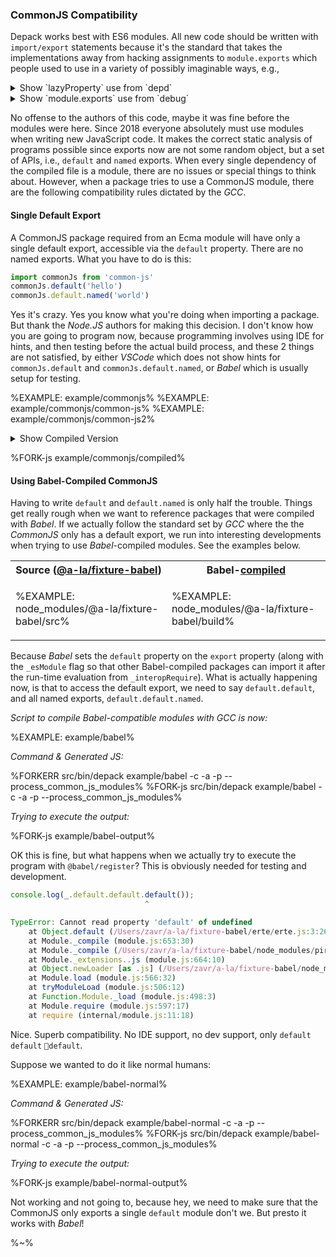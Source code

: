 ### CommonJS Compatibility

Depack works best with ES6 modules. All new code should be written with `import/export` statements because it's the standard that takes the implementations away from hacking assignments to `module.exports` which people used to use in a variety of possibly imaginable ways, e.g.,

<details>
<summary><md2html>Show `lazyProperty` use from `depd`</md2html></summary>

```js
lazyProperty(module.exports, 'eventListenerCount', function eventListenerCount () {
  return EventEmitter.listenerCount || require('./event-listener-count')
})

/**
 * Define a lazy property.
 */

function lazyProperty (obj, prop, getter) {
  function get () {
    var val = getter()

    Object.defineProperty(obj, prop, {
      configurable: true,
      enumerable: true,
      value: val
    })

    return val
  }

  Object.defineProperty(obj, prop, {
    configurable: true,
    enumerable: true,
    get: get
  })
}
```
</summary>
</details>

<details>
<summary><md2html>Show `module.exports` use from `debug`</md2html></summary>

```js
module.exports = require('./common')(exports);

const {formatters} = module.exports;
```
</summary>
</details>

No offense to the authors of this code, maybe it was fine before the modules were here. Since 2018 everyone absolutely must use modules when writing new JavaScript code. It makes the correct static analysis of programs possible since exports now are not some random object, but a set of APIs, i.e., `default` and `named` exports. When every single dependency of the compiled file is a module, there are no issues or special things to think about. However, when a package tries to use a CommonJS module, there are the following compatibility rules dictated by the _GCC_.

#### Single Default Export

A CommonJS package required from an Ecma module will have only a single default export, accessible via the `default` property. There are no named exports. What you have to do is this:

```js
import commonJs from 'common-js'
commonJs.default('hello')
commonJs.default.named('world')
```

Yes it's crazy. Yes you know what you're doing when importing a package. But thank the _Node.JS_ authors for making this decision. I don't know how you are going to program now, because programming involves using IDE for hints, and then testing before the actual build process, and these 2 things are not satisfied, by either _VSCode_ which does not show hints for `commonJs.default` and `commonJs.default.named`, or _Babel_ which is usually setup for testing.

%EXAMPLE: example/commonjs%
%EXAMPLE: example/commonjs/common-js%
%EXAMPLE: example/commonjs/common-js2%

<details>
<summary>Show Compiled Version</summary>

%FORK-js src/bin/depack example/commonjs -a -c --process_common_js_modules -p%
</details>

%FORK-js example/commonjs/compiled%

<!-- There are a number of things to look out for when compiling a _Node.JS_ program. -->

<!-- #### Do not output to `ECMA2018`

If the language out set to `ECMA2018`, the output will be hardly optimised, meaning that the source code of all `package.json` files will be present making the file size of the bundle very large. [Google says](https://groups.google.com/forum/#!topic/closure-compiler-discuss/Ogysep0oJN4): _This is working as expected. We haven't implemented any typechecking or code size optimizations for ES2018 yet._ Therefore, use *`-O 2017`* to produce the output of acceptable size without unnecessary rubbish in it. -->

<!-- ~~**Patch Closure Compiler For Correct `ECMA2017`**~

~~When the language out set to `ECMA2017` or `ECMA2016`, there is a bug with destructuring in `filter`, `map` and other array operations which produces incorrect code. E.g., `[{ entry: true }, { }].filter(({ entry}) => entry).map(({ entry }) => { ...entry, mapped: true })` will not work. This is rather unfortunate because destructuring is an essential language feature, and compiling for `ES2017` is the only alternative to `ES2018` which produces gigantic output. This bug [has been fixed](https://github.com/google/closure-compiler/commit/877e304fe69498189300238fedc6531b7d9bd126) but the patch has not been released, therefore you must compile the master branch closure compiler yourself and use `GOOGLE_CLOSURE_COMPILER` environment variable to set the compiler path. Hopefully, with the next release (after *`v20190121`*) the fix will be available.~~ -->

#### Using Babel-Compiled CommonJS

Having to write `default` and `default.named` is only half the trouble. Things get really rough when we want to reference packages that were compiled with _Babel_. If we actually follow the standard set by _GCC_ where the the _CommonJS_ only has a default export, we run into interesting developments when trying to use _Babel_-compiled modules. See the examples below.

<!-- therefore it's a good idea to ping the package owners to publish the `module` property of their packages pointing to the `src` folder where the code is written as ES6 modules. -->
 <!-- This is a great step forward to move _JavaScript_ language forward because `import`/`export` is what should be used instead of `require`. -->

<!-- Otherwise, modules can be compiled with [`alamode`](https://github.com/a-la/alamode) which the compiler can understand. There are cases such as using `export from` compiled with ÀLaMode which GCC does not accept, therefore it is always the best to fork a package and make sure that it exports the `module` field in its _package.json_. -->

<table>
<tr>
<th>Source (<a href="https://github.com/a-la/fixture-babel/blob/master/src/index.js">@a-la/fixture-babel</a>)</th><th>Babel-<a href="https://github.com/a-la/fixture-babel/blob/master/build/index.js">compiled</a></th>
</tr>
<tr>
<td>

%EXAMPLE: node_modules/@a-la/fixture-babel/src%
</td>
<td>

%EXAMPLE: node_modules/@a-la/fixture-babel/build%
</td>
</tr>
</table>

Because _Babel_ sets the `default` property on the `export` property (along with the `_esModule` flag so that other Babel-compiled packages can import it after the run-time evaluation from `_interopRequire`). What is actually happening now, is that to access the default export, we need to say `default.default`, and all named exports, `default.default.named`.

_Script to compile Babel-compatible modules with GCC is now:_

%EXAMPLE: example/babel%

_Command & Generated JS:_

%FORKERR src/bin/depack example/babel -c -a -p --process_common_js_modules%
%FORK-js src/bin/depack example/babel -c -a -p --process_common_js_modules%

_Trying to execute the output:_

%FORK-js example/babel-output%

OK this is fine, but what happens when we actually try to execute the program with `@babel/register`? This is obviously needed for testing and development.

```js
console.log(_.default.default.default());
                              ^

TypeError: Cannot read property 'default' of undefined
    at Object.default (/Users/zavr/a-la/fixture-babel/erte/erte.js:3:26)
    at Module._compile (module.js:653:30)
    at Module._compile (/Users/zavr/a-la/fixture-babel/node_modules/pirates/lib/index.js:99:24)
    at Module._extensions..js (module.js:664:10)
    at Object.newLoader [as .js] (/Users/zavr/a-la/fixture-babel/node_modules/pirates/lib/index.js:104:7)
    at Module.load (module.js:566:32)
    at tryModuleLoad (module.js:506:12)
    at Function.Module._load (module.js:498:3)
    at Module.require (module.js:597:17)
    at require (internal/module.js:11:18)
```

Nice. Superb compatibility. No IDE support, no dev support, only `default` `default` `default`.

Suppose we wanted to do it like normal humans:

%EXAMPLE: example/babel-normal%

_Command & Generated JS:_

%FORKERR src/bin/depack example/babel-normal -c -a -p --process_common_js_modules%
%FORK-js src/bin/depack example/babel-normal -c -a -p --process_common_js_modules%

_Trying to execute the output:_

%FORK-js example/babel-normal-output%

Not working and not going to, because hey, we need to make sure that the CommonJS only exports a single `default` module don't we. But presto it works with _Babel_!

%~%
